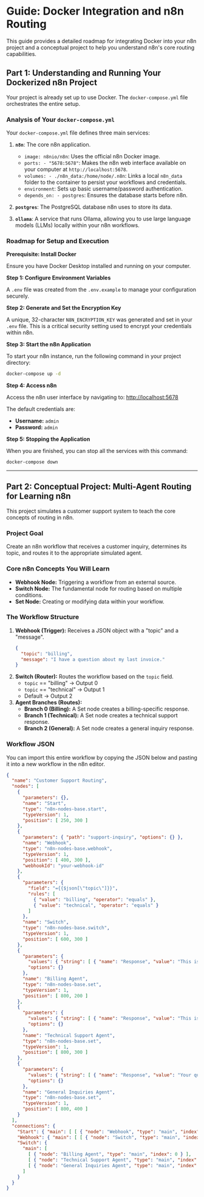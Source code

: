 # Guide: Docker Integration and n8n Routing

This guide provides a detailed roadmap for integrating Docker into your n8n project and a conceptual project to help you understand n8n's core routing capabilities.

## Part 1: Understanding and Running Your Dockerized n8n Project

Your project is already set up to use Docker. The `docker-compose.yml` file orchestrates the entire setup.

### Analysis of Your `docker-compose.yml`

Your `docker-compose.yml` file defines three main services:

1.  **`n8n`**: The core n8n application.
    *   `image: n8nio/n8n`: Uses the official n8n Docker image.
    *   `ports: - "5678:5678"`: Makes the n8n web interface available on your computer at `http://localhost:5678`.
    *   `volumes: - ./n8n_data:/home/node/.n8n`: Links a local `n8n_data` folder to the container to persist your workflows and credentials.
    *   `environment`: Sets up basic username/password authentication.
    *   `depends_on: - postgres`: Ensures the database starts before n8n.

2.  **`postgres`**: The PostgreSQL database n8n uses to store its data.

3.  **`ollama`**: A service that runs Ollama, allowing you to use large language models (LLMs) locally within your n8n workflows.

### Roadmap for Setup and Execution

**Prerequisite: Install Docker**

Ensure you have Docker Desktop installed and running on your computer.

**Step 1: Configure Environment Variables**

A `.env` file was created from the `.env.example` to manage your configuration securely.

**Step 2: Generate and Set the Encryption Key**

A unique, 32-character `N8N_ENCRYPTION_KEY` was generated and set in your `.env` file. This is a critical security setting used to encrypt your credentials within n8n.

**Step 3: Start the n8n Application**

To start your n8n instance, run the following command in your project directory:
```bash
docker-compose up -d
```

**Step 4: Access n8n**

Access the n8n user interface by navigating to: [http://localhost:5678](http://localhost:5678)

The default credentials are:
*   **Username:** `admin`
*   **Password:** `admin`

**Step 5: Stopping the Application**

When you are finished, you can stop all the services with this command:
```bash
docker-compose down
```

---

## Part 2: Conceptual Project: Multi-Agent Routing for Learning n8n

This project simulates a customer support system to teach the core concepts of routing in n8n.

### Project Goal

Create an n8n workflow that receives a customer inquiry, determines its topic, and routes it to the appropriate simulated agent.

### Core n8n Concepts You Will Learn

*   **Webhook Node:** Triggering a workflow from an external source.
*   **Switch Node:** The fundamental node for routing based on multiple conditions.
*   **Set Node:** Creating or modifying data within your workflow.

### The Workflow Structure

1.  **Webhook (Trigger):** Receives a JSON object with a "topic" and a "message".
    ```json
    {
      "topic": "billing",
      "message": "I have a question about my last invoice."
    }
    ```
2.  **Switch (Router):** Routes the workflow based on the `topic` field.
    *   `topic` == "billing"  -> Output 0
    *   `topic` == "technical" -> Output 1
    *   Default -> Output 2
3.  **Agent Branches (Routes):**
    *   **Branch 0 (Billing):** A Set node creates a billing-specific response.
    *   **Branch 1 (Technical):** A Set node creates a technical support response.
    *   **Branch 2 (General):** A Set node creates a general inquiry response.

### Workflow JSON

You can import this entire workflow by copying the JSON below and pasting it into a new workflow in the n8n editor.

```json
{
  "name": "Customer Support Routing",
  "nodes": [
    {
      "parameters": {},
      "name": "Start",
      "type": "n8n-nodes-base.start",
      "typeVersion": 1,
      "position": [ 250, 300 ]
    },
    {
      "parameters": { "path": "support-inquiry", "options": {} },
      "name": "Webhook",
      "type": "n8n-nodes-base.webhook",
      "typeVersion": 1,
      "position": [ 400, 300 ],
      "webhookId": "your-webhook-id"
    },
    {
      "parameters": {
        "field": "={{$json[\"topic\"]}}",
        "rules": [
          { "value": "billing", "operator": "equals" },
          { "value": "technical", "operator": "equals" }
        ]
      },
      "name": "Switch",
      "type": "n8n-nodes-base.switch",
      "typeVersion": 1,
      "position": [ 600, 300 ]
    },
    {
      "parameters": {
        "values": { "string": [ { "name": "Response", "value": "This is the billing department. How can I help with your invoice?" } ] },
        "options": {}
      },
      "name": "Billing Agent",
      "type": "n8n-nodes-base.set",
      "typeVersion": 1,
      "position": [ 800, 200 ]
    },
    {
      "parameters": {
        "values": { "string": [ { "name": "Response", "value": "This is technical support. Please provide more details about the issue." } ] },
        "options": {}
      },
      "name": "Technical Support Agent",
      "type": "n8n-nodes-base.set",
      "typeVersion": 1,
      "position": [ 800, 300 ]
    },
    {
      "parameters": {
        "values": { "string": [ { "name": "Response", "value": "Your question has been forwarded to our general inquiries team." } ] },
        "options": {}
      },
      "name": "General Inquiries Agent",
      "type": "n8n-nodes-base.set",
      "typeVersion": 1,
      "position": [ 800, 400 ]
    }
  ],
  "connections": {
    "Start": { "main": [ [ { "node": "Webhook", "type": "main", "index": 0 } ] ] },
    "Webhook": { "main": [ [ { "node": "Switch", "type": "main", "index": 0 } ] ] },
    "Switch": {
      "main": [
        [ { "node": "Billing Agent", "type": "main", "index": 0 } ],
        [ { "node": "Technical Support Agent", "type": "main", "index": 1 } ],
        [ { "node": "General Inquiries Agent", "type": "main", "index": 2 } ]
      ]
    }
  }
}
```

